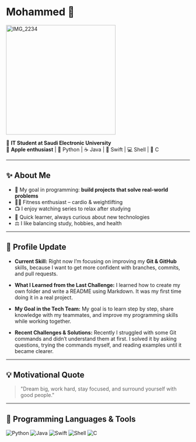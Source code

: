# Mohammed 💬
<img width="300" height="300" alt="IMG_2234" src="https://github.com/user-attachments/assets/ebea8084-1c8a-4aee-807a-a666549cd5bf" />

🎨 **IT Student at Saudi Electronic University**  
🍏 **Apple enthusiast** | 🐍 Python | ☕ Java | 📱 Swift | 💻 Shell | 🔧 C

---

## ✨ About Me
- 🎯 My goal in programming: **build projects that solve real-world problems**  
- 🏋️‍♂️ Fitness enthusiast – cardio & weightlifting  
- 📺 I enjoy watching series to relax after studying  
- 🚀 Quick learner, always curious about new technologies  
- ⚖️ I like balancing study, hobbies, and health  

---
## 🚀 Profile Update  

- **Current Skill:** Right now I’m focusing on improving my **Git & GitHub** skills, because I want to get more confident with branches, commits, and pull requests.  

- **What I Learned from the Last Challenge:** I learned how to create my own folder and write a README using Markdown. It was my first time doing it in a real project.  

- **My Goal in the Tech Team:** My goal is to learn step by step, share knowledge with my teammates, and improve my programming skills while working together.  

- **Recent Challenges & Solutions:** Recently I struggled with some Git commands and didn’t understand them at first. I solved it by asking questions, trying the commands myself, and reading examples until it became clearer.  

---
## 💡 Motivational Quote
> "Dream big, work hard, stay focused, and surround yourself with good people."

---

## 🔧 Programming Languages & Tools

![Python](https://img.shields.io/badge/Python-3776AB?style=for-the-badge&logo=python&logoColor=white)
![Java](https://img.shields.io/badge/Java-007396?style=for-the-badge&logo=java&logoColor=white)
![Swift](https://img.shields.io/badge/Swift-FA7343?style=for-the-badge&logo=swift&logoColor=white)
![Shell](https://img.shields.io/badge/Shell-121011?style=for-the-badge&logo=gnubash&logoColor=white)
![C](https://img.shields.io/badge/C-00599C?style=for-the-badge&logo=c&logoColor=white)
